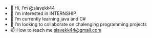 - 👋 Hi, I’m @slavekk44
- 👀 I’m interested in INTERNSHIP
- 🌱 I’m currently learning java and C#
- 💞️ I’m looking to collaborate on chalenging programming projects
- 📫 How to reach me slavekk44@gmail.com 

<!---
slavekk44/slavekk44 is a ✨ special ✨ repository because its `README.md` (this file) appears on your GitHub profile.
You can click the Preview link to take a look at your changes.
--->
